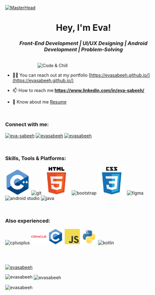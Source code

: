 [![MasterHead](https://mir-s3-cdn-cf.behance.net/project_modules/fs/54b6c068097599.5b50bca476b9b.gif)](https://evasabeeh.io)

<h1 align="center">Hey, I'm Eva!</h1>
<h3 align="center"><em>Front-End Development | UI/UX Designing | Android Development | Problem-Solving</em></h3>
<br>
<img align="right" alt="Code & Chill" width="400" src="https://miro.medium.com/v2/resize:fit:1400/1*cfmRtbFOaB8q1Icn8EBsjw.png">
<br>


- 👨‍💻 You can reach out at my portfolio [https://evasabeeh.github.io/](https://evasabeeh.github.io/)

- 📫 How to reach me **https://www.linkedin.com/in/eva-sabeeh/**

- 📄 Know about me [Resume](https://drive.google.com/file/d/17SsInzRBf3vT1eJDohcuVctWK1Z36WwW/view?usp=drive_link)
<br>
<h3 align="left">Connect with me:</h3>
<p align="left">
<a href="https://linkedin.com/in/eva-sabeeh" target="blank"><img align="center" src="https://raw.githubusercontent.com/rahuldkjain/github-profile-readme-generator/master/src/images/icons/Social/linked-in-alt.svg" alt="eva-sabeeh" height="70" width="70" /></a>
<a href="https://www.hackerrank.com/evasabeeh" target="blank"><img align="center" src="https://raw.githubusercontent.com/rahuldkjain/github-profile-readme-generator/master/src/images/icons/Social/hackerrank.svg" alt="evasabeeh" height="70" width="70" /></a>
<a href="https://www.leetcode.com/evasabeeh" target="blank"><img align="center" src="https://raw.githubusercontent.com/rahuldkjain/github-profile-readme-generator/master/src/images/icons/Social/leet-code.svg" alt="evasabeeh" height="70" width="70" /></a>
</p>
<br>
<h3 align="left">Skills, Tools & Platforms:</h3>
<p align="left">
<img src="https://raw.githubusercontent.com/devicons/devicon/master/icons/cplusplus/cplusplus-original.svg" alt="cplusplus" width="80" height="80"/> 
<img src="https://www.vectorlogo.zone/logos/git-scm/git-scm-icon.svg" alt="git" width="80" height="80"/> 
<img src="https://raw.githubusercontent.com/devicons/devicon/master/icons/html5/html5-original-wordmark.svg" alt="html5" width="90" height="90"/>
<img src="https://upload.wikimedia.org/wikipedia/commons/thumb/b/b2/Bootstrap_logo.svg/768px-Bootstrap_logo.svg.png?20210507000024" alt="bootstrap" width="80" height="80"/> 
<img src="https://raw.githubusercontent.com/devicons/devicon/master/icons/css3/css3-original-wordmark.svg" alt="css3" width="90" height="90"/>
<img src="https://www.vectorlogo.zone/logos/figma/figma-icon.svg" alt="figma" width="80" height="80"/> 
<img src="https://uxwing.com/wp-content/themes/uxwing/download/brands-and-social-media/android-studio-icon.png" alt="android studio" width="80" height="80"/> 
<img src="https://uxwing.com/wp-content/themes/uxwing/download/brands-and-social-media/visual-studio-code-icon.png" alt="java" width="80" height="80"/> 
</p>
<br>

<h3 align="left">Also experienced:</h3>
<p align="left">
<img src="https://blogger.googleusercontent.com/img/b/R29vZ2xl/AVvXsEjC97Z8BResg5dlPqczsRCFhP6zewWX0X0e7fVPG-G7PuUZwwZVsi9OPoqJYkgqT2h0FI95SsmWzVEgpt8b8HAqFiIxZ98TFtY4lE0b8UrtVJ2HrJebRwl6C9DslsQDl9KnBIrdHS6LtkY/s1600/jetpack+compose+icon_RGB.png" alt="cplusplus" width="70" height="70"/> 
<img src="https://raw.githubusercontent.com/devicons/devicon/master/icons/oracle/oracle-original.svg" alt="oracle" width="50" height="50"/>
<img src="https://raw.githubusercontent.com/devicons/devicon/master/icons/c/c-original.svg" alt="c" width="50" height="50"/> 
<img src="https://raw.githubusercontent.com/devicons/devicon/master/icons/javascript/javascript-original.svg" alt="javascript" width="50" height="50"/>
<img src="https://raw.githubusercontent.com/devicons/devicon/master/icons/python/python-original.svg" alt="python" width="50" height="50"/> 
<img src="https://www.vectorlogo.zone/logos/kotlinlang/kotlinlang-icon.svg" alt="kotlin" width="50" height="50"/> 
</p>
<br><br>

<p align="left"> <a href="https://github.com/ryo-ma/github-profile-trophy"><img src="https://github-profile-trophy.vercel.app/?username=evasabeeh" alt="evasabeeh" /></a> </p>

<p><img align="left" src="https://github-readme-stats.vercel.app/api/top-langs?username=evasabeeh&show_icons=true&locale=en&layout=compact" alt="evasabeeh" /></p>

<p>&nbsp;<img align="center" src="https://github-readme-stats.vercel.app/api?username=evasabeeh&show_icons=true&locale=en" alt="evasabeeh" /></p>

<p><img align="center" src="https://github-readme-streak-stats.herokuapp.com/?user=evasabeeh&" alt="evasabeeh" /></p>
